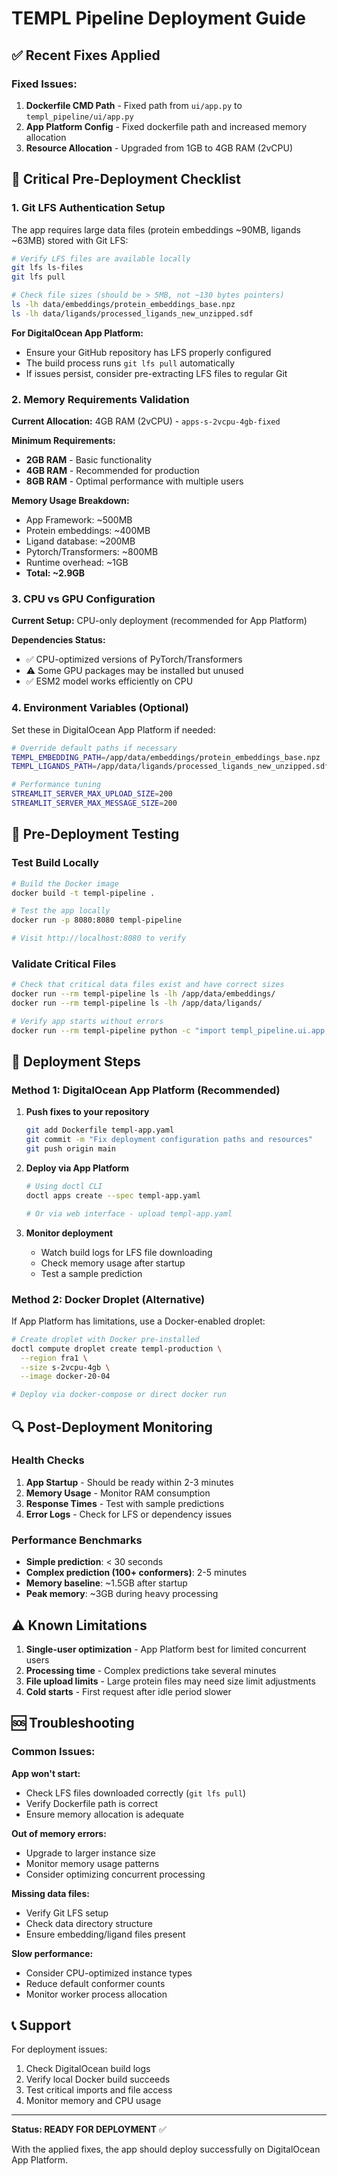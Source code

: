 # TEMPL Pipeline Deployment Guide

## ✅ Recent Fixes Applied

### Fixed Issues:
1. **Dockerfile CMD Path** - Fixed path from `ui/app.py` to `templ_pipeline/ui/app.py`
2. **App Platform Config** - Fixed dockerfile path and increased memory allocation
3. **Resource Allocation** - Upgraded from 1GB to 4GB RAM (2vCPU)

## 🚨 Critical Pre-Deployment Checklist

### 1. Git LFS Authentication Setup

The app requires large data files (protein embeddings ~90MB, ligands ~63MB) stored with Git LFS:

```bash
# Verify LFS files are available locally
git lfs ls-files
git lfs pull

# Check file sizes (should be > 5MB, not ~130 bytes pointers)
ls -lh data/embeddings/protein_embeddings_base.npz
ls -lh data/ligands/processed_ligands_new_unzipped.sdf
```

**For DigitalOcean App Platform:**
- Ensure your GitHub repository has LFS properly configured
- The build process runs `git lfs pull` automatically
- If issues persist, consider pre-extracting LFS files to regular Git

### 2. Memory Requirements Validation

**Current Allocation:** 4GB RAM (2vCPU) - `apps-s-2vcpu-4gb-fixed`

**Minimum Requirements:**
- **2GB RAM** - Basic functionality
- **4GB RAM** - Recommended for production
- **8GB RAM** - Optimal performance with multiple users

**Memory Usage Breakdown:**
- App Framework: ~500MB
- Protein embeddings: ~400MB  
- Ligand database: ~200MB
- Pytorch/Transformers: ~800MB
- Runtime overhead: ~1GB
- **Total: ~2.9GB**

### 3. CPU vs GPU Configuration

**Current Setup:** CPU-only deployment (recommended for App Platform)

**Dependencies Status:**
- ✅ CPU-optimized versions of PyTorch/Transformers
- ⚠️ Some GPU packages may be installed but unused
- ✅ ESM2 model works efficiently on CPU

### 4. Environment Variables (Optional)

Set these in DigitalOcean App Platform if needed:

```bash
# Override default paths if necessary
TEMPL_EMBEDDING_PATH=/app/data/embeddings/protein_embeddings_base.npz
TEMPL_LIGANDS_PATH=/app/data/ligands/processed_ligands_new_unzipped.sdf

# Performance tuning
STREAMLIT_SERVER_MAX_UPLOAD_SIZE=200
STREAMLIT_SERVER_MAX_MESSAGE_SIZE=200
```

## 🧪 Pre-Deployment Testing

### Test Build Locally

```bash
# Build the Docker image
docker build -t templ-pipeline .

# Test the app locally
docker run -p 8080:8080 templ-pipeline

# Visit http://localhost:8080 to verify
```

### Validate Critical Files

```bash
# Check that critical data files exist and have correct sizes
docker run --rm templ-pipeline ls -lh /app/data/embeddings/
docker run --rm templ-pipeline ls -lh /app/data/ligands/

# Verify app starts without errors
docker run --rm templ-pipeline python -c "import templ_pipeline.ui.app; print('App imports successfully')"
```

## 🚀 Deployment Steps

### Method 1: DigitalOcean App Platform (Recommended)

1. **Push fixes to your repository**
   ```bash
   git add Dockerfile templ-app.yaml
   git commit -m "Fix deployment configuration paths and resources"
   git push origin main
   ```

2. **Deploy via App Platform**
   ```bash
   # Using doctl CLI
   doctl apps create --spec templ-app.yaml

   # Or via web interface - upload templ-app.yaml
   ```

3. **Monitor deployment**
   - Watch build logs for LFS file downloading
   - Check memory usage after startup
   - Test a sample prediction

### Method 2: Docker Droplet (Alternative)

If App Platform has limitations, use a Docker-enabled droplet:

```bash
# Create droplet with Docker pre-installed
doctl compute droplet create templ-production \
  --region fra1 \
  --size s-2vcpu-4gb \
  --image docker-20-04

# Deploy via docker-compose or direct docker run
```

## 🔍 Post-Deployment Monitoring

### Health Checks

1. **App Startup** - Should be ready within 2-3 minutes
2. **Memory Usage** - Monitor RAM consumption
3. **Response Times** - Test with sample predictions
4. **Error Logs** - Check for LFS or dependency issues

### Performance Benchmarks

- **Simple prediction**: < 30 seconds
- **Complex prediction (100+ conformers)**: 2-5 minutes  
- **Memory baseline**: ~1.5GB after startup
- **Peak memory**: ~3GB during heavy processing

## ⚠️ Known Limitations

1. **Single-user optimization** - App Platform best for limited concurrent users
2. **Processing time** - Complex predictions take several minutes
3. **File upload limits** - Large protein files may need size limit adjustments
4. **Cold starts** - First request after idle period slower

## 🆘 Troubleshooting

### Common Issues:

**App won't start:**
- Check LFS files downloaded correctly (`git lfs pull`)
- Verify Dockerfile path is correct
- Ensure memory allocation is adequate

**Out of memory errors:**
- Upgrade to larger instance size
- Monitor memory usage patterns
- Consider optimizing concurrent processing

**Missing data files:**
- Verify Git LFS setup
- Check data directory structure
- Ensure embedding/ligand files present

**Slow performance:**
- Consider CPU-optimized instance types
- Reduce default conformer counts
- Monitor worker process allocation

## 📞 Support

For deployment issues:
1. Check DigitalOcean build logs
2. Verify local Docker build succeeds
3. Test critical imports and file access
4. Monitor memory and CPU usage

---

**Status: READY FOR DEPLOYMENT** ✅

With the applied fixes, the app should deploy successfully on DigitalOcean App Platform. 